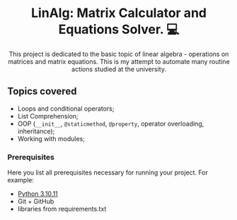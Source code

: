 <h1 align="center" style="font-weight: bold;">LinAlg: Matrix Calculator and Equations Solver. 💻</h1>

<p align="center">This project is dedicated to the basic topic of linear algebra - operations on matrices and matrix equations. This is my attempt to automate many routine actions studied at the university. </p>

<h2 id="technologies">Topics covered</h2>

- Loops and conditional operators;
- List Comprehension;
- OOP (`__init__`, `@staticmethod`, `@property`, operator overloading, inheritance);
- Working with modules;

<h3>Prerequisites</h3>

Here you list all prerequisites necessary for running your project. For example:

- [Python 3.10.11](https://python.org)
- Git + GitHub
- libraries from requirements.txt
